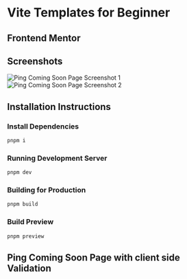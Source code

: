 # Vite Templates for Beginner

## Frontend Mentor

## Screenshots
![Ping Coming Soon Page Screenshot 1](https://user-images.githubusercontent.com/108692289/228929456-c8ec2e90-56c4-4a5e-bd8b-ae866d579242.png)
![Ping Coming Soon Page Screenshot 2](https://user-images.githubusercontent.com/108692289/228929587-7ffe360f-7d6d-4fbf-8b10-77ff54fb7d40.png)

## Installation Instructions

### Install Dependencies

```bash
pnpm i
```

### Running Development Server

```bash
pnpm dev
```

### Building for Production

```bash
pnpm build
```

### Build Preview

```bash
pnpm preview
```

## Ping Coming Soon Page with client side Validation



